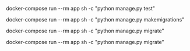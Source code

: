 docker-compose run --rm app sh -c "python manage.py test"

docker-compose run --rm app sh -c "python manage.py makemigrations"

docker-compose run --rm app sh -c "python manage.py migrate"

docker-compose run --rm app sh -c "python manage.py migrate"

